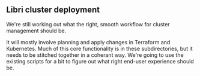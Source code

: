 ## Libri cluster deployment

We're still working out what the right, smooth workflow for cluster management should be.

It will mostly involve planning and apply changes in Terraform and Kubernetes. Much of this
core functionality is in these subdirectories, but it needs to be stitched together in
a coherant way.  We're going to use the existing scripts for a bit to figure out what right
end-user experience should be.
